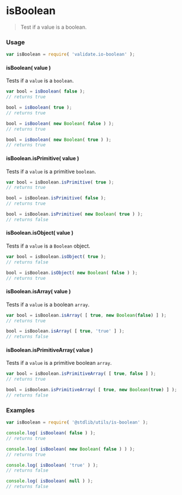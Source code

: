 isBoolean
===
> Test if a value is a boolean.

<!-- <usage> -->
### Usage

``` javascript
var isBoolean = require( 'validate.io-boolean' );
```

#### isBoolean( value )

Tests if a `value` is a `boolean`.

``` javascript
var bool = isBoolean( false );
// returns true

bool = isBoolean( true );
// returns true

bool = isBoolean( new Boolean( false ) );
// returns true

bool = isBoolean( new Boolean( true ) );
// returns true
```

#### isBoolean.isPrimitive( value )

Tests if a `value` is a primitive `boolean`.

``` javascript
var bool = isBoolean.isPrimitive( true );
// returns true

bool = isBoolean.isPrimitive( false );
// returns true

bool = isBoolean.isPrimitive( new Boolean( true ) );
// returns false
```

#### isBoolean.isObject( value )

Tests if a `value` is a `Boolean` object.

``` javascript
var bool = isBoolean.isObject( true );
// returns false

bool = isBoolean.isObject( new Boolean( false ) );
// returns true
```

#### isBoolean.isArray( value )

Tests if a `value` is a boolean `array`.

``` javascript
var bool = isBoolean.isArray( [ true, new Boolean(false) ] );
// returns true

bool = isBoolean.isArray( [ true, 'true' ] );
// returns false
```

#### isBoolean.isPrimitiveArray( value )

Tests if a `value` is a primitive boolean `array`.

``` javascript
var bool = isBoolean.isPrimitiveArray( [ true, false ] );
// returns true

bool = isBoolean.isPrimitiveArray( [ true, new Boolean(true) ] );
// returns false
```
<!-- </usage> -->

<!-- <examples> -->
### Examples

``` javascript
var isBoolean = require( '@stdlib/utils/is-boolean' );

console.log( isBoolean( false ) );
// returns true

console.log( isBoolean( new Boolean( false ) ) );
// returns true

console.log( isBoolean( 'true' ) );
// returns false

console.log( isBoolean( null ) );
// returns false
```
<!-- </examples> -->

<!-- <links> -->
<!-- </links> -->
